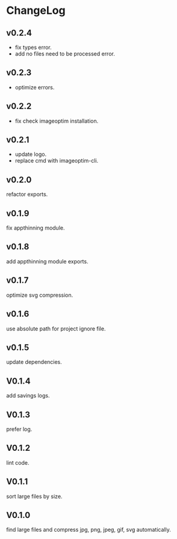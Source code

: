 # ChangeLog

## v0.2.4

- fix types error.
- add no files need to be processed error.

## v0.2.3

- optimize errors.

## v0.2.2

- fix check imageoptim installation.

## v0.2.1

- update logo.
- replace cmd with imageoptim-cli.

## v0.2.0

refactor exports.

## v0.1.9

fix appthinning module.

## v0.1.8

add appthinning module exports.

## v0.1.7

optimize svg compression.

## v0.1.6

use absolute path for project ignore file.

## v0.1.5

update dependencies.

## V0.1.4

add savings logs.

## V0.1.3

prefer log.

## V0.1.2

lint code.

## V0.1.1

sort large files by size.

## V0.1.0

find large files and compress jpg, png, jpeg, gif, svg automatically.